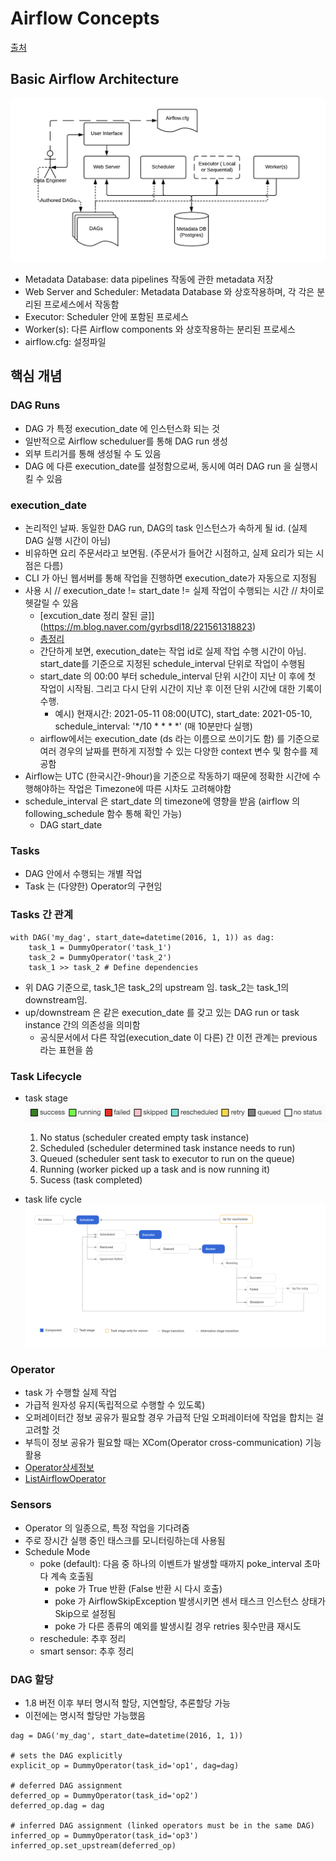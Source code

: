 # Airflow Concepts
[출처](https://airflow.apache.org/docs/apache-airflow/stable/concepts.html)
## Basic Airflow Architecture
![architecture](./img/arch-diag-basic.png)

- Metadata Database: data pipelines 작동에 관한 metadata 저장
- Web Server and Scheduler: Metadata Database 와 상호작용하며, 각 각은 분리된 프로세스에서 작동함
- Executor: Scheduler 안에 포함된 프로세스
- Worker(s): 다른 Airflow components 와 상호작용하는 분리된 프로세스
- airflow.cfg: 설정파일

## 핵심 개념

### DAG Runs
- DAG 가 특정 execution_date 에 인스턴스화 되는 것
- 일반적으로 Airflow scheduluer를 통해 DAG run 생성
- 외부 트리거를 통해 생성될 수 도 있음
- DAG 에 다른  execution_date를 설정함으로써, 동시에 여러 DAG run 을 실행시킬 수 있음

### execution_date
- 논리적인 날짜. 동일한 DAG run, DAG의 task 인스턴스가 속하게 될 id. (실제 DAG 실행 시간이 아님)
- 비유하면 요리 주문서라고 보면됨. (주문서가 들어간 시점하고, 실제 요리가 되는 시점은 다름)
- CLI 가 아닌 웹서버를 통해 작업을 진행하면 execution_date가 자동으로 지정됨
- 사용 시 // execution_date != start_date != 실제 작업이 수행되는 시간 // 차이로 헷갈릴 수 있음
    - [excution_date 정리 잘된 글]](https://m.blog.naver.com/gyrbsdl18/221561318823)
    - [총정리](https://it-sunny-333.tistory.com/157)
    - 간단하게 보면, execution_date는 작업 id로 실제 작업 수행 시간이 아님. start_date를 기준으로 지정된 schedule_interval 단위로 작업이 수행됨
    - start_date 의 00:00 부터 schedule_interval 단위 시간이 지난 이 후에 첫 작업이 시작됨. 그리고 다시 단위 시간이 지난 후 이전 단위 시간에 대한 기록이 수행.
        - 예시) 현재시간: 2021-05-11 08:00(UTC), start_date: 2021-05-10, schedule_interval: '*/10 * * * *' (매 10분만다 실행)
    - airflow에서는 execution_date (ds 라는 이름으로 쓰이기도 함) 를 기준으로 여러 경우의 날짜를 편하게 지정할 수 있는 다양한 context 변수 및 함수를 제공함
- Airflow는 UTC (한국시간-9hour)을 기준으로 작동하기 때문에 정확한 시간에 수행해야하는 작업은 Timezone에 따른 시차도 고려해야함
- schedule_interval 은 start_date 의 timezone에 영향을 받음 (airflow 의  following_schedule 함수 통해 확인 가능)
    - DAG start_date 

### Tasks
- DAG 안에서 수행되는 개별 작업
- Task 는 (다양한) Operator의 구현임

### Tasks 간 관계
```
with DAG('my_dag', start_date=datetime(2016, 1, 1)) as dag:
    task_1 = DummyOperator('task_1')
    task_2 = DummyOperator('task_2')
    task_1 >> task_2 # Define dependencies
```
- 위 DAG 기준으로, task_1은 task_2의 upstream 임. task_2는 task_1의 downstream임.
- up/downstream 은 같은 execution_date 를 갖고 있는 DAG run or task instance 간의 의존성을 의미함 
    - 공식문서에서 다른 작업(execution_date 이 다른) 간 이전 관계는 previous 라는 표현을 씀

### Task Lifecycle
- task stage
![stage](./img/task_stages.png)
    1. No status (scheduler created empty task instance)
    1. Scheduled (scheduler determined task instance needs to run)
    1. Queued (scheduler sent task to executor to run on the queue)
    1. Running (worker picked up a task and is now running it)
    1. Sucess (task completed)

- task life cycle
![life_cycle](./img/task_lifecycle_diagram.png)

### Operator
- task 가 수행할 실제 작업
- 가급적 원자성 유지(독립적으로 수행할 수 있도록)
- 오퍼레이터간 정보 공유가 필요할 경우 가급적 단일 오퍼레이터에 작업을 합치는 걸 고려할 것
- 부득이 정보 공유가 필요할 때는 XCom(Operator cross-communication) 기능 활용
- [Operator상세정보](https://airflow.apache.org/docs/apache-airflow-providers/index.html)
- [ListAirflowOperator](https://airflow.apache.org/docs/apache-airflow/stable/python-api-ref.html#pythonapi-operators)

### Sensors
- Operator 의 일종으로, 특정 작업을 기다려줌
- 주로 장시간 실행 중인 태스크를 모니터링하는데 사용됨
- Schedule Mode
    - poke (default): 다음 중 하나의 이벤트가 발생할 때까지 poke_interval 초마다 계속 호출됨
        - poke 가 True 반환 (False 반환 시 다시 호출)
        - poke 가 AirflowSkipException 발생시키면 센서 태스크 인스턴스 상태가 Skip으로 설정됨
        - poke 가 다른 종류의 예외를 발생시킬 경우 retries 횟수만큼 재시도
    - reschedule: 추후 정리
    - smart sensor: 추후 정리

### DAG 할당 
- 1.8 버전 이후 부터 명시적 할당, 지연할당, 추론할당 가능
- 이전에는 명시적 할당만 가능했음
```
dag = DAG('my_dag', start_date=datetime(2016, 1, 1))

# sets the DAG explicitly
explicit_op = DummyOperator(task_id='op1', dag=dag)

# deferred DAG assignment
deferred_op = DummyOperator(task_id='op2')
deferred_op.dag = dag

# inferred DAG assignment (linked operators must be in the same DAG)
inferred_op = DummyOperator(task_id='op3')
inferred_op.set_upstream(deferred_op)
```